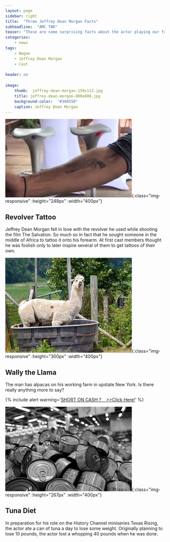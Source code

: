 ```yaml
---
layout: page
sidebar: right
title:  "Three Jeffrey Dean Morgan Facts"
subheadline:  "AMC TWD"
teaser: "These are some surprising facts about the actor playing our favorite villain."
categories:
    - news
tags:
    - Negan
    - Jeffrey Dean Morgan
    - Cast

header: no

image:
    thumb:  jeffrey-dean-morgan-150x113.jpg
    title: jeffrey-dean-morgan-800x600.jpg
    background-color:  "#304558"
    caption: Jeffrey Dean Morgan
---
```


![Forearm Revolver](/images/dean-morgan-tattoo-400x248.jpg){:class="img-responsive" :height="248px" :width="400px"}

## Revolver Tattoo

Jeffrey Dean Morgan fell in love with the revolver he used while shooting the film The Salvation. 
So much so in fact that he sought someone in the middle of Africa to tattoo it onto his forearm. At first cast members 
thought he was foolish only to later inspire several of them to get tattoos of their own.

![Alpaca](/images/alpaca-400x300.jpg){:class="img-responsive" :height="300px" :width="400px"}

## Wally the Llama

The man has alpacas on his working farm in upstate New York. Is there really anything more to say?


{% include alert warning='<a href="http://91f09enex92ws04c7bicoh6o03.hop.clickbank.net/?tid=TWD-BLOG" target="_top">SHORT ON CASH ? &nbsp;&nbsp;&nbsp;>>Click Here!</a>' %}

![Tuna](/images/tuna-cans-400x267.jpg){:class="img-responsive" :height="267px" :width="400px"}

## Tuna Diet

In preparation for his role on the History Channel miniseries Texas Rising, the actor ate a can of tuna a day to lose some weight. 
Originally planning to lose 10 pounds, the actor lost a whopping 40 pounds when he was done. 

